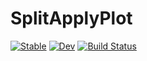# SplitApplyPlot

[![Stable](https://img.shields.io/badge/docs-stable-blue.svg)](https://piever.github.io/SplitApplyPlot.jl/stable)
[![Dev](https://img.shields.io/badge/docs-dev-blue.svg)](https://piever.github.io/SplitApplyPlot.jl/dev)
[![Build Status](https://github.com/piever/SplitApplyPlot.jl/workflows/CI/badge.svg)](https://github.com/piever/SplitApplyPlot.jl/actions)
